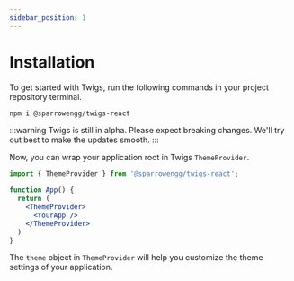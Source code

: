 ```yaml
---
sidebar_position: 1
---
```


# Installation
To get started with Twigs, run the following commands in your project repository terminal. 

```bash
npm i @sparrowengg/twigs-react
```

:::warning
Twigs is still in alpha. Please expect breaking changes. We'll try out best to make the updates smooth. 
:::

Now, you can wrap your application root in Twigs `ThemeProvider`. 

```jsx
import { ThemeProvider } from '@sparrowengg/twigs-react';

function App() {
  return (
    <ThemeProvider>
      <YourApp />
    </ThemeProvider>
  )
}
```

The `theme` object in `ThemeProvider` will help you customize the theme settings of your application. 